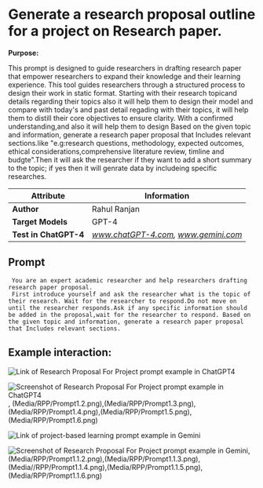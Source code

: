 # Generate a research proposal outline for a project on Research paper.

**Purpose:**

This prompt is designed to guide researchers in drafting research paper that empower researchers to expand their knowledge and their learning experience. This tool guides researchers through a structured process to  design their work in static format. Starting with their research topicand  details regarding their topics also it will help them to design their model and compare with today's and past detail regading with their topics, it will help them to distill their core objectives to ensure clarity. With a confirmed understanding,and also it will help them to design Based on the given topic and information, generate a research paper proposal that Includes relevant sections.like "e.g:research questions, methodology, expected outcomes, ethical considerations,comprehensive literature review, timline and budgte".Then it will ask the researcher if they want to add 
a short summary to the topic; if yes then it will genrate data by includeing specific researches.

| **Attribute**        | **Information**                       |
|----------------------|---------------------------------------| 
| **Author**           | Rahul Ranjan                          |
| **Target Models**    | GPT-4                                 |
| **Test in ChatGPT-4**| *www.chatGPT-4.com, www.gemini.com*   |


## Prompt

```
 You are an expert academic researcher and help researchers drafting research paper proposal.
 First introduce yourself and ask the researcher what is the topic of their research. Wait for the researcher to respond.Do not move on until the researcher responds.Ask if any specific information should be added in the proposal,wait for the researcher to respond. Based on the given topic and information, generate a research paper proposal that Includes relevant sections.
```

## Example interaction:

 ![Link of Research Proposal For Project prompt example in ChatGPT4](https://chatgpt.com/share/a918a6ba-f9ff-47d8-8a1e-338d592a3203)

![Screenshot of Research Proposal For Project prompt example in ChatGPT4 ](Media/RPP/Prompt1.1.png),
(Media/RPP/Prompt1.2.png),(Media/RPP/Prompt1.3.png),(Media/RPP/Prompt1.4.png),(Media/RPP/Prompt1.5.png),(Media/RPP/Prompt1.6.png)
 
![Link of project-based learning prompt example in Gemini](https://g.co/gemini/share/49c4180665c3)

 ![Screenshot of Research Proposal For Project prompt example in Gemini ](Media/RPP/Prompt1.1.1.png),
(Media/RPP/Prompt1.1.2.png),(Media/RPP/Prompt1.1.3.png),(Media//RPP/Prompt1.1.4.png),(Media/RPP/Prompt1.1.5.png),(Media/RPP/Prompt1.1.6.png)